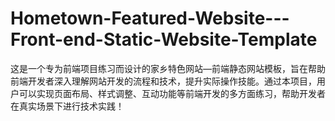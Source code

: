 # Hometown-Featured-Website---Front-end-Static-Website-Template
这是一个专为前端项目练习而设计的家乡特色网站—前端静态网站模板，旨在帮助前端开发者深入理解网站开发的流程和技术，提升实际操作技能。通过本项目，用户可以实现页面布局、样式调整、互动功能等前端开发的多方面练习，帮助开发者在真实场景下进行技术实践！
